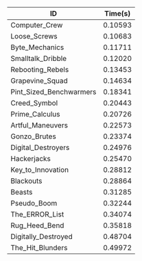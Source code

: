 |ID|Time(s)|
|-|-|
|Computer_Crew|0.10593|
|Loose_Screws|0.10683|
|Byte_Mechanics|0.11711|
|Smalltalk_Dribble|0.12020|
|Rebooting_Rebels|0.13453|
|Grapevine_Squad|0.14634|
|Pint_Sized_Benchwarmers|0.18341|
|Creed_Symbol|0.20443|
|Prime_Calculus|0.20726|
|Artful_Maneuvers|0.22573|
|Gonzo_Brutes|0.23374|
|Digital_Destroyers|0.24976|
|Hackerjacks|0.25470|
|Key_to_Innovation|0.28812|
|Blackouts|0.28864|
|Beasts|0.31285|
|Pseudo_Boom|0.32244|
|The_ERROR_List|0.34074|
|Rug_Heed_Bend|0.35818|
|Digitally_Destroyed|0.48704|
|The_Hit_Blunders|0.49972|
